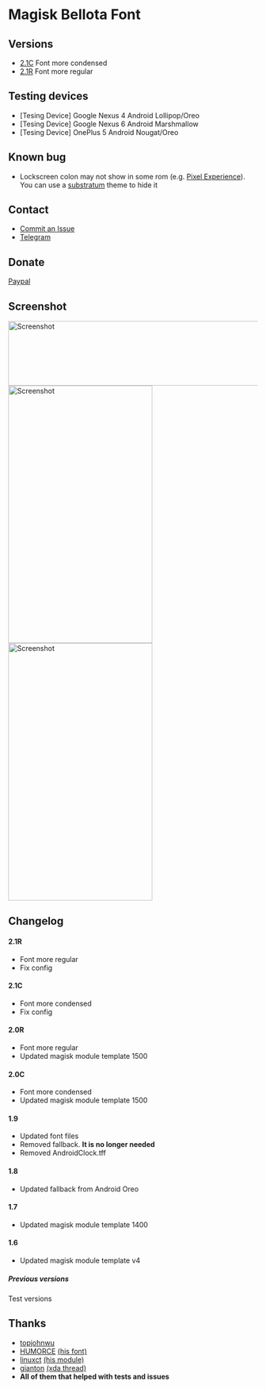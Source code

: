 # Magisk Bellota Font

## Versions ##
* <a href="https://dl2.pushbulletusercontent.com/ad1560YMpZcikoNM8hrLpydxXs7S9blh/Bellota_Font-2.1C.zip">2.1C</a> Font more condensed
* <a href="https://dl2.pushbulletusercontent.com/P45epXRQ23lSVALooZ7WkrIQOWWlm87w/Bellota_Font-2.1R.zip">2.1R</a> Font more regular

## Testing devices ##
* [Tesing Device] Google Nexus 4 Android Lollipop/Oreo
* [Tesing Device] Google Nexus 6 Android Marshmallow
* [Tesing Device] OnePlus 5 Android Nougat/Oreo

## Known bug ##
* Lockscreen colon may not show in some rom (e.g. <a href="https://lh3.googleusercontent.com/ld4uuxiQGqWRzEncHngRQm1mnH3tkoK_nPoqhOhlWYMK2xC3_88oGE180Rb8JrjDiaexqxqTfzQZCUooqNCnjCrnrJg=s341">Pixel Experience</a>). You can use a <a href="https://play.google.com/store/apps/details?id=substratum.xperia.lockscreens&hl=en">substratum</a> theme to hide it

## Contact ##
* <a href="https://github.com/Magisk-Modules-Repo/Magisk_Font_Bellota/issues">Commit an Issue</a>
* <a href="https://t.me/pirasalbe">Telegram</a>

## Donate ##
<a href="https://paypal.me/pirasalbe">Paypal</a>

## Screenshot ##
<img src="https://cdn5.fontsquirrel.com/fnt_imgs/55/2076/7c7419e677b1bdcac00ab0dd75/sa-720x300.png" height="130" width="720" alt="Screenshot">
<img src="https://i.imgur.com/NvuEr4Q.jpg" height="519" width="291" alt="Screenshot"><img src="https://dl2.pushbulletusercontent.com/inW6pQiDgMhhKG16HwuV9DVFNcq3fw5H/Screenshot_20171110-191208.jpg" height="519" width="291" alt="Screenshot">

## Changelog ##
#### 2.1R ####
* Font more regular
* Fix config

#### 2.1C ####
* Font more condensed
* Fix config

#### 2.0R ####
* Font more regular
* Updated magisk module template 1500

#### 2.0C ####
* Font more condensed
* Updated magisk module template 1500

#### 1.9 ####
* Updated font files
* Removed fallback. **It is no longer needed**
* Removed AndroidClock.tff

#### 1.8 ####
* Updated fallback from Android Oreo

#### 1.7 ####
* Updated magisk module template 1400

#### 1.6 ####
* Updated magisk module template v4

##### Previous versions #####
Test versions

## Thanks ##
* <a href="https://github.com/topjohnwu">topjohnwu</a>
* <a href="https://github.com/HUMORCE">HUMORCE</a> <a href="https://github.com/Magisk-Modules-Repo/Systemlessly-Font-with-Tsukushimarugo-A-CJK-Sleek">(his font)</a>
* <a href="https://github.com/sergiocastell">linuxct</a> <a href="https://github.com/sergiocastell/AndroidO-NotoColorEmojiReplacer">(his module)</a>
* <a href="https://forum.xda-developers.com/member.php?u=1546609">gianton</a> <a href="https://forum.xda-developers.com/android/themes/fonts-flashable-zips-t3219827">(xda thread)</a> 
* **All of them that helped with tests and issues**
